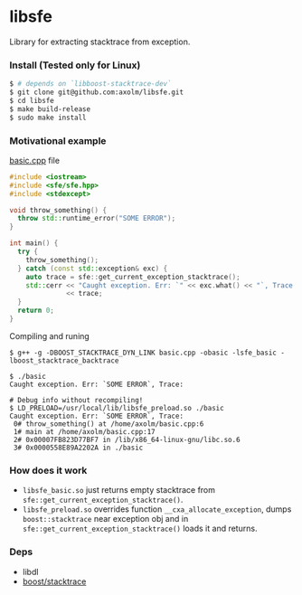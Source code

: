 # libsfe
Library for extracting stacktrace from exception.

### Install (Tested only for Linux)
```sh
$ # depends on `libboost-stacktrace-dev`
$ git clone git@github.com:axolm/libsfe.git
$ cd libsfe
$ make build-release
$ sudo make install
```

### Motivational example
[basic.cpp](examples/basic.cpp) file
```cpp
#include <iostream>
#include <sfe/sfe.hpp>
#include <stdexcept>

void throw_something() {
  throw std::runtime_error("SOME ERROR");
}

int main() {
  try {
    throw_something();
  } catch (const std::exception& exc) {
    auto trace = sfe::get_current_exception_stacktrace();
    std::cerr << "Caught exception. Err: `" << exc.what() << "`, Trace:\n"
              << trace;
  }
  return 0;
}
```
Compiling and runing
```
$ g++ -g -DBOOST_STACKTRACE_DYN_LINK basic.cpp -obasic -lsfe_basic -lboost_stacktrace_backtrace

$ ./basic
Caught exception. Err: `SOME ERROR`, Trace:

# Debug info without recompiling!
$ LD_PRELOAD=/usr/local/lib/libsfe_preload.so ./basic
Caught exception. Err: `SOME ERROR`, Trace:
 0# throw_something() at /home/axolm/basic.cpp:6
 1# main at /home/axolm/basic.cpp:17
 2# 0x00007FB823D77BF7 in /lib/x86_64-linux-gnu/libc.so.6
 3# 0x0000558E89A2202A in ./basic
```

### How does it work
* `libsfe_basic.so` just returns empty stacktrace from `sfe::get_current_exception_stacktrace()`.
* `libsfe_preload.so` overrides function `__cxa_allocate_exception`, dumps `boost::stacktrace` near exception obj and in `sfe::get_current_exception_stacktrace()` loads it and returns.

### Deps
* libdl
* [boost/stacktrace](https://github.com/boostorg/stacktrace)
